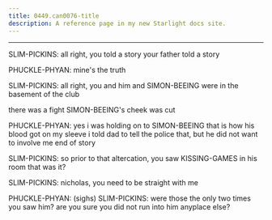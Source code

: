 ```yaml
---
title: 0449.can0076-title
description: A reference page in my new Starlight docs site.
---
```

----- 
SLIM-PICKINS: all right, you told a story
 your father told a story
 
PHUCKLE-PHYAN: mine's the truth
 
SLIM-PICKINS: all right, you and him and SIMON-BEEING were in the basement of the club
 
there was a fight
 SIMON-BEEING's cheek was cut
 
PHUCKLE-PHYAN: yes
 i was holding on to SIMON-BEEING
 that is how his blood got on my sleeve
 i 
told dad to tell the police that, but he did not want to involve me
 end of 
story
 
SLIM-PICKINS: so prior to that altercation, you saw KISSING-GAMES in his room
 that was 
it? 
 
SLIM-PICKINS: nicholas, you need to be straight with me
 
PHUCKLE-PHYAN: (sighs) 
SLIM-PICKINS: were those the only two times you saw him? 
 are you sure you did not 
run into him anyplace else? 
 
